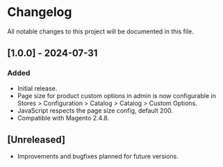 # Changelog

All notable changes to this project will be documented in this file.

## [1.0.0] - 2024-07-31
### Added
- Initial release.
- Page size for product custom options in admin is now configurable in Stores > Configuration > Catalog > Catalog > Custom Options.
- JavaScript respects the page size config, default 200.
- Compatible with Magento 2.4.8.

## [Unreleased]
- Improvements and bugfixes planned for future versions.
